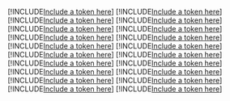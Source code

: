 [!INCLUDE[Include a token here](refs1522891614427/r1.md)]
[!INCLUDE[Include a token here](refs1522891614427/r2.md)]
[!INCLUDE[Include a token here](refs1522891614427/r3.md)]
[!INCLUDE[Include a token here](refs1522891614427/r4.md)]
[!INCLUDE[Include a token here](refs1522891614427/r5.md)]
[!INCLUDE[Include a token here](refs1522891614427/r6.md)]
[!INCLUDE[Include a token here](refs1522891614427/r7.md)]
[!INCLUDE[Include a token here](refs1522891614427/r8.md)]
[!INCLUDE[Include a token here](refs1522891614427/r9.md)]
[!INCLUDE[Include a token here](refs1522891614427/r10.md)]
[!INCLUDE[Include a token here](refs1522891614427/r11.md)]
[!INCLUDE[Include a token here](refs1522891614427/r12.md)]
[!INCLUDE[Include a token here](refs1522891614427/r13.md)]
[!INCLUDE[Include a token here](refs1522891614427/r14.md)]
[!INCLUDE[Include a token here](refs1522891614427/r15.md)]
[!INCLUDE[Include a token here](refs1522891614427/r16.md)]
[!INCLUDE[Include a token here](refs1522891614427/r17.md)]
[!INCLUDE[Include a token here](refs1522891614427/r18.md)]
[!INCLUDE[Include a token here](refs1522891614427/r19.md)]
[!INCLUDE[Include a token here](refs1522891614427/r20.md)]